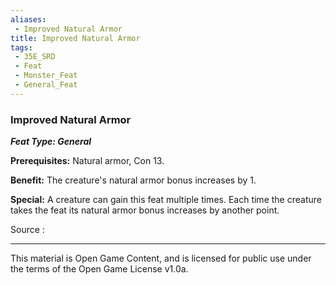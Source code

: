 ```yaml
---
aliases:
 - Improved Natural Armor
title: Improved Natural Armor
tags: 
 - 35E_SRD
 - Feat
 - Monster_Feat
 - General_Feat
---
```

### Improved Natural Armor 
***Feat Type: General***

**Prerequisites:** Natural armor, Con 13.

**Benefit:** The creature's natural armor bonus increases by 1.

**Special:** A creature can gain this feat multiple times. Each time the
creature takes the feat its natural armor bonus increases by another
point.


Source :



---



This material is Open Game Content, and is licensed for public use under the terms of the Open Game License v1.0a.

